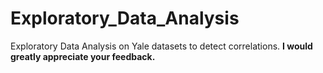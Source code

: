 # Exploratory_Data_Analysis
Exploratory Data Analysis on Yale datasets to detect correlations.
 **I would greatly appreciate your feedback.**
